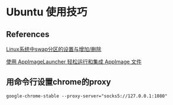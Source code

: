 # Ubuntu 使用技巧

## References

[Linux系统中swap分区的设置与增加/删除](https://www.jb51.net/article/142928.htm)

[使用 AppImageLauncher 轻松运行和集成 AppImage 文件](https://cloud.tencent.com/developer/news/215568)

## 用命令行设置chrome的proxy

```shell
google-chrome-stable --proxy-server="socks5://127.0.0.1:1080"
```
